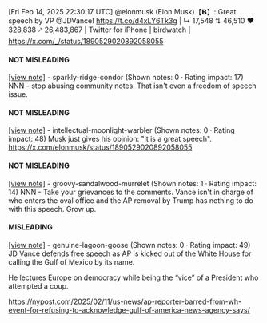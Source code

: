 [Fri Feb 14, 2025 22:30:17 UTC] @elonmusk (Elon Musk)【𝗕】: Great speech by VP @JDVance!  https://t.co/d4xLY6Tk3g | ↳ 17,548 ⇅ 46,510 ♥ 328,838 🡕 26,483,867 | Twitter for iPhone | birdwatch | https://x.com/_/status/1890529020892058055

#### NOT MISLEADING

[[view note]](https://x.com/i/birdwatch/n/1890783811660607661) - sparkly-ridge-condor (Shown notes: 0 · Rating impact: 17)
NNN - stop abusing community notes. That isn't even a freedom of speech issue. 

#### NOT MISLEADING

[[view note]](https://x.com/i/birdwatch/n/1890771802059690154) - intellectual-moonlight-warbler (Shown notes: 0 · Rating impact: 48)
Musk just gives his opinion: "it is a great speech". https://x.com/elonmusk/status/1890529020892058055

#### NOT MISLEADING

[[view note]](https://x.com/i/birdwatch/n/1890735673373503905) - groovy-sandalwood-murrelet (Shown notes: 1 · Rating impact: 14)
NNN - Take your grievances to the comments. Vance isn't in charge of who enters the oval office and the AP removal by Trump has nothing to do with this speech. Grow up. 

#### MISLEADING

[[view note]](https://x.com/i/birdwatch/n/1890721223463915789) - genuine-lagoon-goose (Shown notes: 0 · Rating impact: 49)
JD Vance defends free speech as AP is kicked out of the White House for calling the Gulf of Mexico by its name.

He lectures Europe on democracy while being the “vice” of a President who attempted a coup.

https://nypost.com/2025/02/11/us-news/ap-reporter-barred-from-wh-event-for-refusing-to-acknowledge-gulf-of-america-news-agency-says/
